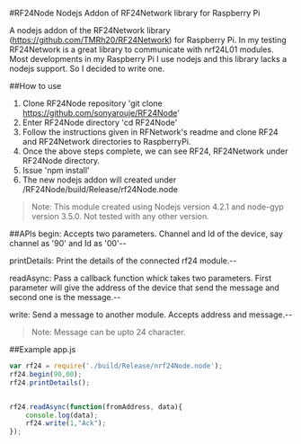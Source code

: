#RF24Node
Nodejs Addon of RF24Network library for Raspberry Pi

A nodejs addon of the RF24Network library (https://github.com/TMRh20/RF24Network) for Raspberry Pi. In my testing RF24Network is a great library to communicate with nrf24L01 modules. Most developments in my Raspberry Pi I use nodejs and this library lacks a nodejs support. So I decided to write one.

##How to use
1. Clone RF24Node repository 'git clone https://github.com/sonyarouje/RF24Node'
2. Enter RF24Node directory 'cd RF24Node'
3. Follow the instructions given in RFNetwork's readme and clone RF24 and RF24Network directories to RaspberryPi.
4. Once the above steps complete, we can see RF24, RF24Network under RF24Node directory.
5. Issue 'npm install'
6. The new nodejs addon will created under /RF24Node/build/Release/rf24Node.node

>Note: This module created using Nodejs version 4.2.1 and node-gyp version 3.5.0. Not tested with any other version.

##APIs
begin: Accepts two parameters. Channel and Id of the device, say channel as '90' and Id as '00'--

printDetails: Print the details of the connected rf24 module.--

readAsync: Pass a callback function whick takes two parameters. First parameter will give the address of the device that send the message and second one is the message.--

write: Send a message to another module. Accepts address and message.--

>Note: Message can be upto 24 character. 

##Example
app.js
```javascript
var rf24 = require('./build/Release/nrf24Node.node');
rf24.begin(90,00);
rf24.printDetails();


rf24.readAsync(function(fromAddress, data){
    console.log(data);
    rf24.write(1,"Ack");
});
```


